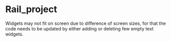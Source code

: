 # Rail_project
Widgets may not fit on screen due to difference of screen sizes, for that the code needs to be updated by either adding or deleting few empty text widgets.
